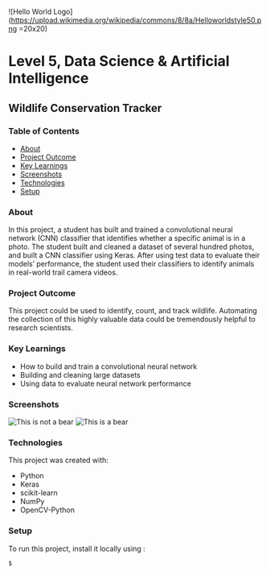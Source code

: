 ![Hello World Logo](https://upload.wikimedia.org/wikipedia/commons/8/8a/Helloworldstyle50.png =20x20)
# Level 5, Data Science & Artificial Intelligence 
## Wildlife Conservation Tracker
 
### Table of Contents
* [About](#about)
* [Project Outcome](#outcome)
* [Key Learnings](#keylearnings)
* [Screenshots](#screenshots)
* [Technologies](#technologies)
* [Setup](#setup)

### About
In this project, a student has built and trained a convolutional neural network (CNN) classifier that identifies whether a specific animal is in a photo. The student built and cleaned a dataset of several hundred photos, and built a CNN classifier using Keras. After using test data to evaluate their models’ performance, the student used their classifiers to identify animals in real-world trail camera videos.

### Project Outcome
This project could be used to identify, count, and track wildlife. Automating the collection of this highly valuable data could be tremendously helpful to research scientists. 

### Key Learnings
* How to build and train a convolutional neural network
* Building and cleaning large datasets 
* Using data to evaluate neural network performance 

### Screenshots
![This is not a bear](https://upload.wikimedia.org/wikipedia/commons/1/11/The_classifier_thinks_this_is_not_a_bear.png)
![This is a bear](https://upload.wikimedia.org/wikipedia/commons/e/e3/This_is_a_bear.png)
	
### Technologies
This project was created with:
* Python
* Keras
* scikit-learn
* NumPy
* OpenCV-Python
	
### Setup
To run this project, install it locally using :

```
$ 
```

